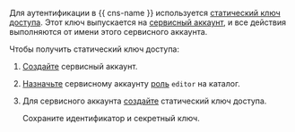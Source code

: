 Для аутентификации в {{ cns-name }} используется [статический ключ доступа](../../iam/concepts/authorization/access-key.md). Этот ключ выпускается на [сервисный аккаунт](../../iam/concepts/users/service-accounts.md), и все действия выполняются от имени этого сервисного аккаунта.

Чтобы получить статический ключ доступа:
1. [Создайте](../../iam/operations/sa/create.md) сервисный аккаунт.
1. [Назначьте](../../iam/operations/sa/assign-role-for-sa.md) сервисному аккаунту [роль](../../iam/roles-reference.md#editor) `editor` на каталог.
1. Для сервисного аккаунта [создайте](../../iam/operations/sa/create-access-key.md) статический ключ доступа.

    Сохраните идентификатор и секретный ключ.
